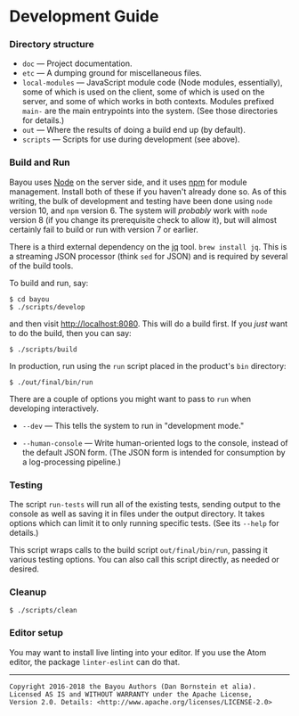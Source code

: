 Development Guide
=================

### Directory structure

* `doc` &mdash; Project documentation.
* `etc` &mdash; A dumping ground for miscellaneous files.
* `local-modules` &mdash; JavaScript module code (Node modules, essentially),
  some of which is used on the client, some of which is used on the server, and
  some of which works in both contexts. Modules prefixed `main-` are the main
  entrypoints into the system. (See those directories for details.)
* `out` &mdash; Where the results of doing a build end up (by default).
* `scripts` &mdash; Scripts for use during development (see above).

### Build and Run

Bayou uses [Node](https://nodejs.org) on the server side, and it uses
[npm](https://npmjs,com) for module management. Install both of these if you
haven't already done so. As of this writing, the bulk of development and
testing have been done using `node` version 10, and `npm` version 6. The system
will _probably_ work with `node` version 8 (if you change its prerequisite
check to allow it), but will almost certainly fail to build or run with version
7 or earlier.

There is a third external dependency on the [jq](https://github.com/stedolan/jq)
tool. `brew install jq`. This is a streaming JSON processor (think `sed` for
JSON) and is required by several of the build tools.

To build and run, say:

```
$ cd bayou
$ ./scripts/develop
```

and then visit <http://localhost:8080>. This will do a build first. If you
_just_ want to do the build, then you can say:

```
$ ./scripts/build
```

In production, run using the `run` script placed in the product's `bin`
directory:

```
$ ./out/final/bin/run
```

There are a couple of options you might want to pass to `run` when developing
interactively.

* `--dev` &mdash; This tells the system to run in "development mode."

* `--human-console` &mdash; Write human-oriented logs to the console, instead
  of the default JSON form. (The JSON form is intended for consumption by a
  log-processing pipeline.)

### Testing

The script `run-tests` will run all of the existing tests, sending output to the
console as well as saving it in files under the output directory. It takes
options which can limit it to only running specific tests. (See its `--help` for
details.)

This script wraps calls to the build script `out/final/bin/run`, passing it
various testing options. You can also call this script directly, as needed or
desired.

### Cleanup

```
$ ./scripts/clean
```

### Editor setup

You may want to install live linting into your editor. If you use the Atom
editor, the package `linter-eslint` can do that.

- - - - - - - - - -

```
Copyright 2016-2018 the Bayou Authors (Dan Bornstein et alia).
Licensed AS IS and WITHOUT WARRANTY under the Apache License,
Version 2.0. Details: <http://www.apache.org/licenses/LICENSE-2.0>
```
